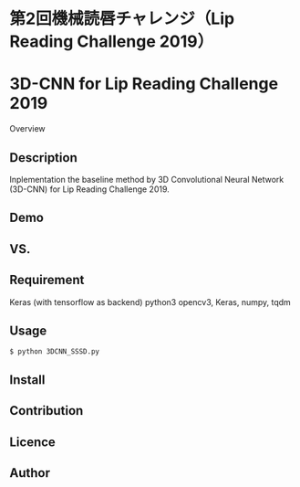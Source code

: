 # 第2回機械読唇チャレンジ（Lip Reading Challenge 2019）

3D-CNN for Lip Reading Challenge 2019
====

Overview

## Description

Inplementation the baseline method by 3D Convolutional Neural Network (3D-CNN) for Lip Reading Challenge 2019.

## Demo

## VS. 

## Requirement

Keras (with tensorflow as backend)
python3
opencv3, Keras, numpy, tqdm

## Usage
~~~
$ python 3DCNN_SSSD.py
~~~

## Install

## Contribution

## Licence


## Author

